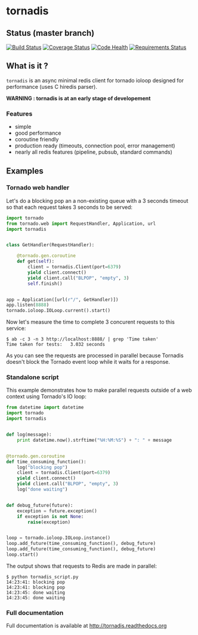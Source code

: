 # tornadis

## Status (master branch)

[![Build Status](https://travis-ci.org/thefab/tornadis.png)](https://travis-ci.org/thefab/tornadis)
[![Coverage Status](https://coveralls.io/repos/thefab/tornadis/badge.png)](https://coveralls.io/r/thefab/tornadis)
[![Code Health](https://landscape.io/github/thefab/tornadis/master/landscape.png)](https://landscape.io/github/thefab/tornadis/master)
[![Requirements Status](https://requires.io/github/thefab/tornadis/requirements.png?branch=master)](https://requires.io/github/thefab/tornadis/requirements/?branch=master)

## What is it ?

`tornadis` is an async minimal redis client for tornado ioloop designed for performance (uses C hiredis parser).

**WARNING : tornadis is at an early stage of developement**

### Features

- simple
- good performance
- coroutine friendly
- production ready (timeouts, connection pool, error management)
- nearly all redis features (pipeline, pubsub, standard commands)

## Examples

### Tornado web handler

Let's do a blocking pop an a non-existing queue with a 3 seconds timeout so
that each request takes 3 seconds to be served:

```python
import tornado
from tornado.web import RequestHandler, Application, url
import tornadis


class GetHandler(RequestHandler):

    @tornado.gen.coroutine
    def get(self):
        client = tornadis.Client(port=6379)
        yield client.connect()
        yield client.call("BLPOP", "empty", 3)
        self.finish()


app = Application([url(r"/", GetHandler)])
app.listen(8888)
tornado.ioloop.IOLoop.current().start()
```

Now let's measure the time to complete 3 concurent requests to this service:

    $ ab -c 3 -n 3 http://localhost:8888/ | grep 'Time taken'
    Time taken for tests:   3.032 seconds

As you can see the requests are processed in parallel because Tornadis doesn't block the Tornado event loop while it waits for a response.

### Standalone script

This example demonstrates how to make parallel requests outside of a web context using Tornado's IO loop:

```python
from datetime import datetime
import tornado
import tornadis


def log(message):
    print datetime.now().strftime("%H:%M:%S") + ": " + message


@tornado.gen.coroutine
def time_consuming_function():
    log("blocking pop")
    client = tornadis.Client(port=6379)
    yield client.connect()
    yield client.call("BLPOP", "empty", 3)
    log("done waiting")


def debug_future(future):
    exception = future.exception()
    if exception is not None:
        raise(exception)


loop = tornado.ioloop.IOLoop.instance()
loop.add_future(time_consuming_function(), debug_future)
loop.add_future(time_consuming_function(), debug_future)
loop.start()
```


The output shows that requests to Redis are made in parallel:

    $ python tornadis_script.py 
    14:23:41: blocking pop
    14:23:41: blocking pop
    14:23:45: done waiting
    14:23:45: done waiting


### Full documentation

Full documentation is available at http://tornadis.readthedocs.org
